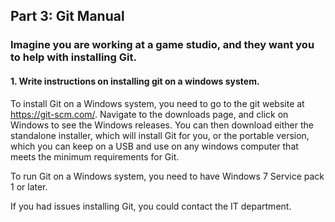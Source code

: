 ## Part 3: Git Manual
### Imagine you are working at a game studio, and they want you to help with installing Git.
#### 1. Write instructions on installing git on a windows system.
To install Git on a Windows system, you need to go to the git website at https://git-scm.com/. Navigate to the downloads page, and click on Windows to see the Windows releases. You can then download either the standalone installer, which will install Git for you, or the portable version, which you can keep on a USB and use on any windows computer that meets the minimum requirements for Git.

To run Git on a Windows system, you need to have Windows 7 Service pack 1 or later. 

If you had issues installing Git, you could contact the IT department.